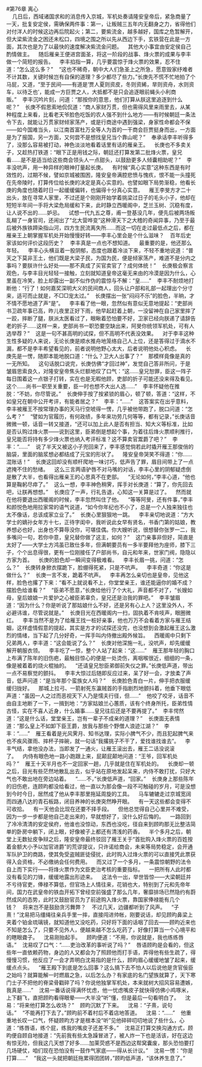 #第76章 离心<br />    几日后，西域诸国求和的消息传入京城，军机处奏请隆安皇帝后，紧急商量了一天，批复安定侯，需确保两件事：第一，让叛贼三五年内无翻身之力，省得他们对付洋人的时候这边再后院起火；第二，要紫流金，越多越好，国库之危暂解开，但大梁紫流金之困还未松口，四境之围之所以先从西边下手，玄铁营在此是一方面，其次也是为了以最快的速度解决紫流金问题。    其他大小事宜由安定侯自己酌情做主。    随后雁亲王便进宫面圣，将这一阶段的战事、烽火票的成果与李丰做一个简短的报告。    李丰掐指一算，几乎要震惊于烽火票的效果，忍不住道：“怎么这么多？”    “这也不稀奇，朝中大人们急圣上之所急，愿意毁家纾难者不计其数，关键时候岂有自保的道理？多少都尽了些力。”长庚先不慌不忙地拍了个马屁，又道，“至于民间——有道是‘贾人夏则资皮，冬则资絺，旱则资舟，水则资车，以待乏也’，能成一方巨贾之人，大抵都不是只会追逐眼前蝇头小利商贩。”    李丰沉吟片刻，问道：“那按你的意思，他们打算从朕这里追逐到什么呢？”    长庚不假思索地侃侃道：“商人家财万贯，但也需得风里来雨里去，从某种程度上来看，比看老天爷脸色吃饭的农人强不到什么地方——有时候朝廷一条法令下去，就能让万贯家财倾家荡产，或是行商途中遇到强梁，身家性命都会不保——如今国难当头，以江南首富杜万全等人为首的一干商会巨贾挺身而出，一方面是为了报国，另一方面，又何尝不是想找皇兄当个靠山呢？”    奉承话李丰听得多了，没那么容易被打动，神色淡淡地看着话里有话的雁亲王。    长庚也不多卖关子，又趁热打铁道：“眼下正是用钱之际，朝廷还打算发第二批烽火票，皇兄看……是不是适当给这些商会领头人一点甜头，以鼓励更多人倾囊相助呢？”    李丰没吭声，用一种异样的眼神打量起长庚。    有时候“真心实意”这种东西是有时效性的，过期不候，譬如京城被围困，隆安皇帝满腔悲愤与愧疚，恨不能一头撞死在先帝陵时，打算传位给长庚的决定是真心实意的。也譬如眼下局势渐稳，他看长庚的角度也随着时日一起缓缓偏转，也偏得十分真心实意。    雁王李旻方才二十出头，放在寻常人家里，不过还是个刚刚开始学着挑梁过日子的毛头小子，他却在短短半年间一手将大梁危局缓和下来，此时静立西暖阁中，芝兰玉树、沉稳有度，让人说不出的……妒忌。    试想一代九五之尊，甫一登基没几年，便先后被两场叛乱糊了一身官司，还闹出了“北大营哗变”这种滑天下之大稽的奇闻异事，乃至于最后被外族铁蹄染指山河，四方生民流离失所……而这一切在走过最低点之后，都在雁亲王上朝掌握军机处开始慢慢好转——李丰心里会是个什么滋味？    百年后史家该如何评价这段历史？    李丰真是一点也不想知道。    最重要的是，他还那么年轻。    李丰心头横亘着一股阴郁，态度也跟着冷淡下来，不轻不重地说道：“普天之下莫非王土，他们既是大梁子民，为国为民，便是倾家荡产，难道不是分内之事吗？要朕许什么好处——那不真成了买官卖官了？成何体统！”    长庚极会察言观色，与李丰目光轻轻一接触，立刻就知道皇帝这毫无来由的冷漠是因为什么，心里虽在冷笑，脸上却露出一副不似作伪的震惊与不解：“皇……”    李丰不耐烦地打断他：“行了！如何嘉奖深明大义的民间商人，回头让户部和礼部一起理出个分寸来，适可而止就是，不□□宠太过。”    长庚摆出一张“闷闷不乐”的脸色，半晌，才不情不愿地道了声“是”。    李丰看了他一眼，忽然似有意似无意地提起：“吏部尚书卫疏年事已高，昨儿夜里正好下雨，他早起赶着上朝，一没留神在自己家里摔了一跤，摔断了腿，朕派太医看过了，眼瞅着恐怕要不好，卫家已经向朕递了请辞告老的折子……这样一来，吏部尚书一职恐要空缺出来，阿旻你统领军机处，可有人选举荐？”    这是一句不甚高明的试探，但不高明不代表没效果。    对于李丰这种生性多疑的人来说，无论长庚是顺水推舟地笼络自己人上位，还是答得过于滴水不漏，都不是李丰希望看见的，前者说明他野心太大，后者说明他处心积虑。    长庚先是一愣，随即本能地脱口道：“什么？卫大人出事了？”    那模样竟像是真的一无所知。    这句话脱口说完，长庚仿佛“才回过神”，发觉自己答非所问，于是皱眉思索良久，对隆安皇帝焦头烂额地叹了口气：“这……皇兄恕罪，臣这一阵子每日围着这一点银子打转，实在也是无暇他顾，吏部的折子可能还没来得及看见。这个……尚书一职至关重要，臣一时也想不大出人选……”    李丰怀疑他在推脱：“不妨，你尽管说。”    长庚伸手按了按紧锁的眉心，顿了顿，答道：“这样，不如皇兄在朝中公开考评，有能者居之？”    李丰：“……”    这答案实在出乎意料，李丰被雁王不按常理办事的天马行空唬得一愣，几乎被他带跑了，脱口问道：“怎么考？”    “譬如为官履历，有何政绩，多年来功劳几何等等，都有记录，”长庚话音微微一顿，话音一转又接道，“还可以加上此人是否有担当、知大义等标准，比如是否认购过烽火票——说到这里，臣弟倒是想起个事，为着往后烽火票顺利推行，皇兄能否将持有多少烽火票也纳入考评标准？这不算卖官鬻爵了吧？”    李丰：“……”    说了半天又被这小子兜回来了，李丰感觉倘若此时撬开雁王那俊俏的脑袋，里面的脑浆想必都结成了元宝的形状了。    隆安皇帝哭笑不得道：“你……混账话！”    长庚这回却没有顺杆爬地一味讨巧，低声告了罪，眉目间带上了一点遮掩不住的愁绪。    这么三言两语驴唇不对马嘴的对话，李丰心里的阴郁疑虑倒是散了大半，也看得出雁亲王的心思真不在吏部。    “无论如何，”李丰心道，“他也算是鞠躬尽瘁了。”    这么一想，李丰神色稍霁，挥手对长庚道：“算了，你先回去吧，让朕再想想。”    长庚应了一声，行礼告退，心知这一关算是过了。    然而就在他将要退出西暖阁的时候，李丰忽然叫住了他。    “等等阿旻，还有件事，”李丰和颜悦色地用拉家常的语气说道，“如今你年纪也不小了，总是一个人独来独往也太不像话，总该成家立业了。”    长庚心里狠狠地一跳。    李丰亲切地说道：“方大学士的嫡孙女年方十七，正待字闺中，我听说此女早有贤名，书香门第的姑娘，教养想必也好，出身也不算辱没你，可堪佳偶。你大嫂听说，很想替你张罗一二，我多嘴问一句，若你中意，皇兄替你做了这主，如何？”    这门亲事非但好，简直是太好了——大学士方鸿虽已致仕多年，但满朝要员有一多半要拜他为座师，膝下三子，个个出息得很，更有一位刚接任了户部尚书，自元和年来，世家门阀，隐隐以方家为首。    长庚的脸色却一瞬间变得极难看。    李丰长眉一挑，问道：“怎么？”    长庚转身掀衣摆跪下，脸绷得死紧，只是不吭声。    李丰奇道：“你这是做什么？”    长庚一言不发，跪着不吭声。    李丰再怎么亲切也是皇帝，见他这样，脸色也撂了下来：“看不上就说看不上，你堂堂亲王，谁还能逼你的婚不成？摆脸色给谁看？”    “臣弟不愿意，”长庚给他行了个大礼，声音都不对了，“长嫂如母，皇后娘娘一片爱护之心被臣弟辜负，皇兄还是治我的罪吧。”    李丰皱眉道：“因为什么？你是听说了那姑娘什么不好，还是另有心上人？这里没外人，不必避讳谁，尽管说就是。”    长庚目光在西暖阁内一扫，固执着不肯吱声，眼圈微红。    李丰当然不是为了给雁王找一桩好亲事，他也万万不会看着方家与雁王结姻，这样虚情假意的提起，其实是方才的试探还没完，也没想到会激起雁王这么激烈的情绪，当下起了几分好奇，一挥手叫内侍撤出殿外候旨。    西暖阁中只剩下兄弟两人，李丰道：“这会能说了么？”    长庚对他深施一礼，没吭声，却先缓缓解开朝服衣领。    李丰吃了一惊，整个人站了起来：“这……”    雁王那年轻的胸口上布满了陈年的旧伤疤，最触目惊心的便是一处烫伤，离咽喉很近，细细的一条，像是被着着的烧火棍抽的。    “还请皇兄恕臣弟御前失仪之罪。”长庚低声道，带出一点不易察觉的颤抖。    李丰大惊过后随即反应过来，呆了好一会，才放柔了声音，低声问道：“是当年那个蛮族女人吗？”    长庚脸色青白一片，伸手把衣服缓缓归拢好。    那城上拉弓、一箭射死东瀛贼首的手指剧烈地颤抖着，他垂下眼低声道：“虽因一人之过而恶视天下人乃是懦夫行径，但……”    他咬了咬牙，话音不由自主地断了一下，一揖到地：“方家姑娘兰心蕙质，该有个终身所托，臣弟性情古怪，实在不喜人近身，什么婚事……皇兄往后还是不要再提了。”    李丰愕然道：“这是什么话，堂堂亲王，岂有一辈子不成亲的道理？”    长庚面无表情道：“那么皇上不如卸下臣王爵，放我与那些个野僧人浪迹江湖？”    李丰：“……”    雁王看着是光风霁月、知书达理，实际小脾气不少，而且犯起脾气来也不疾风骤雨、摔杯子摔碗，就一句话“我撂挑子不干了，爱找谁找谁去”。    李丰气结，拿他没办法，当即发了一通火，让雁王滚出去，雁王二话没说滚了。    内侍有眼色地一路小跑跟上来，屁颠屁颠地问道：“王爷，回军机处吗？”    雁王十天半月也不一定回家一趟，几乎就是住在军机处的。    长庚却一顿之后，目光有些茫然地散乱出去，似乎站在原地发起呆来，内侍不敢打扰，只好大气也不敢出地在旁边站着。    “……不，”长庚低声道，“回家。”    长庚身上那些陈年的旧伤疤，连顾昀都没给看过，他一直以为那会像一段不可触碰的岁月，可是没想到今时今日，居然成了他从李丰那里拖延周旋的工具。    马车辘辘走过京城宽阔而四通八达的青石板路，闭目养神的长庚突然睁开眼。    有一天这些都会变得不可收拾。    有一天他会比现在还要不择手段。    但他总觉得自己心里并不难受，因为一步一步都是他自己走出来的，早就想好了，没什么好后悔的。    一路回到了冷冷清清的安定侯府，他谁也没惊动，东西也没吃，径自来到顾昀那无比整洁简单的卧房中躺下，闭上眼，好像被子上都还有清浅的药香。    半个多月之后，朝堂上无数扯皮争辩之后，隆安皇帝最终驳回了雁王关于“首批购入烽火票的百姓按着金额大小予以加官进爵”的荒谬提议，只许诺给商会，未来等局势稳定，会开通军队护卫的商路，使其免受盗贼匪徒侵扰，此时购入过烽火票的可以直接凭此票获得入会资格，不必缴纳会任何费用。    而又过了一个多月，一条震惊朝野的法令自上而下实行——将烽火票作为文臣吏治考核的重要指标。    一把所有人此时都没有看见的刀锋，缓缓地露出形迹来。    这法令一出，举世皆惊——大梁朝廷并不亏待官吏，俸禄不算低，但官场上人情往来，花销也大，特别到了元和先帝年间，国力在武皇帝的铁血开拓下曾经空前强盛了那么几年，奢靡排场已然隐约有蔚然成风的态势，此时又鼓励官员为了前途购入烽火票，靠国家俸禄能有几个钱？    将来岂不是鼓励贪污舞弊？    不过几天，边疆都听到了风声。    “子熹！”沈易把马缰绳往亲兵手里一摔，直接闯进帅帐，刚要说话，却见顾昀鼻梁上夹着个铂金琉璃镜，就知道他又没吃药，只好将下面的话咽了回去——顾昀近来也不知是怎么了，只要不见外人，便越来越不怎么吃药了，好像打算当一个心境平和的瞎眼聋子。    沈易刚抬起手。    顾昀便道：“不用，你说就是，我也练练唇语。”    沈易叹了口气：“……吏治改革的事听说了吗？”    唇语顾昀是会看的，但这些年一直依赖药物，身边的人又都会为了照顾他而打手语，弄得他有些生疏了，得慢慢习惯，他反应了一会才弄明白沈易指的是什么，顾昀眉心缓缓地皱了起来，缓缓点点头。    “雁王殿下到底是怎么回事？这么搞下去不怕人以后说他是贪官佞臣之始吗？就算能解一时燃眉之急，以后怎么办？有家底的名门望族就算了，天下寒门士子不把他的脊梁骨戳碎了吗？你说他独掌军机处，本来就树大招风容易遭嫉，我真是……”    沈易一番话说得满怀忧虑，他一忧虑嘴皮子就快得仿佛小鸡啄米，上下翻飞，直把顾昀看得眼晕——大半没“听”懂，但是最后一句看明白了。    沈易：“将来他打算怎么收场？”    顾昀沉默了下来。    沈易：“子熹，说句话。”    “不能再打下去了。”顾昀前不着村后不着店地答道。    沈易：“……”    他重重地长叹一口气，怀疑顾昀方才是根本没“听”见他碎碎叨叨地说了些什么，心道：“练唇语，练个屁，练我的嘴皮子还差不多。”    沈易正打算交换沟通方式，顾昀便自顾自地接道：“先前我有些太急躁冒进了，被人炸一下也是活该，好在这边有惊无险，但我这几天想了好多……加莱荧惑不是西边这帮窝囊废，那头恐怕要打几场硬仗，咱们现在恐怕没有一鼓作气家底——得从长计议。”    沈易一愣：“你是打算……”    “我这一头就把朝廷拖累得团团转，”顾昀低声道，“该休养生息了。”